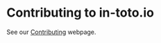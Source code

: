 # Contributing to in-toto.io

See our [Contributing](https://in-toto.io/docs/contributing/) webpage.
